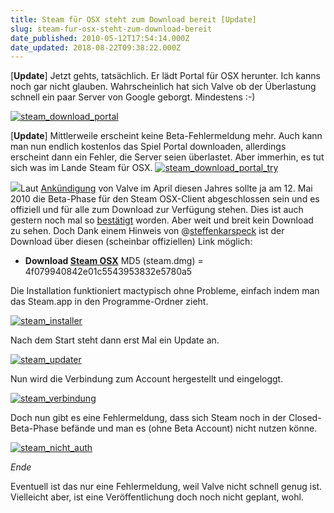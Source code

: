 ```yaml
---
title: Steam für OSX steht zum Download bereit [Update]
slug: steam-fur-osx-steht-zum-download-bereit
date_published: 2010-05-12T17:54:14.000Z
date_updated: 2018-08-22T09:38:22.000Z
---
```


[**Update**] Jetzt gehts, tatsächlich. Er lädt Portal für OSX herunter. Ich kanns noch gar nicht glauben. Wahrscheinlich hat sich Valve ob der Überlastung schnell ein paar Server von Google geborgt. Mindestens :-)

[![steam_download_portal](//picdump.thafaker.de/2010/05/steam_download_portal-580x402.png)](http://picdump.thafaker.de/2010/05/steam_download_portal.png)

[**Update**] Mittlerweile erscheint keine Beta-Fehlermeldung mehr. Auch kann man nun endlich kostenlos das Spiel Portal downloaden, allerdings erscheint dann ein Fehler, die Server seien überlastet. Aber immerhin, es tut sich was im Lande Steam für OSX. 
[![steam_download_portal_try](//picdump.thafaker.de/2010/05/steam_download_portal_try-479x580.png)](http://picdump.thafaker.de/2010/05/steam_download_portal_try.png)

![](//picdump.thafaker.de/2010/04/steam_300_300.jpg)Laut [Ankündigung](__GHOST_URL__/30/termin-zur-veroffentlichung-von-steam-fur-os-x-steht-fest) von Valve im April diesen Jahres sollte ja am 12. Mai 2010 die Beta-Phase für den Steam OSX-Client abgeschlossen sein und es offiziell und für alle zum Download zur Verfügung stehen. Dies ist auch gestern noch mal so [bestätigt](http://store.steampowered.com/news/3808/) worden. Aber weit und breit kein Download zu sehen. Doch Dank einem Hinweis von @[steffenkarspeck](http://twitter.com/steffenkarspeck/status/13862246009) ist der Download über diesen (scheinbar offiziellen) Link möglich:

- **Download [Steam OSX](http://store.steampowered.com/public/client/steam.dmg)**
MD5 (steam.dmg) = 4f079940842e01c5543953832e5780a5

Die Installation funktioniert mactypisch ohne Probleme, einfach indem man das Steam.app in den Programme-Ordner zieht.

[![steam_installer](//picdump.thafaker.de/2010/05/steam_installer-580x448.png)](http://picdump.thafaker.de/2010/05/steam_installer.png)

Nach dem Start steht dann erst Mal ein Update an.

[![steam_updater](//picdump.thafaker.de/2010/05/steam_updater.png)](http://picdump.thafaker.de/2010/05/steam_updater.png)

Nun wird die Verbindung zum Account hergestellt und eingeloggt.

[![steam_verbindung](//picdump.thafaker.de/2010/05/steam_verbindung.png)](http://picdump.thafaker.de/2010/05/steam_verbindung.png)

Doch nun gibt es eine Fehlermeldung, dass sich Steam noch in der Closed-Beta-Phase befände und man es (ohne Beta Account) nicht nutzen könne.

[![steam_nicht_auth](//picdump.thafaker.de/2010/05/steam_nicht_auth.png)](http://picdump.thafaker.de/2010/05/steam_nicht_auth.png)

*Ende*

Eventuell ist das nur eine Fehlermeldung, weil Valve nicht schnell genug ist. Vielleicht aber, ist eine Veröffentlichung doch noch nicht geplant, wohl.
